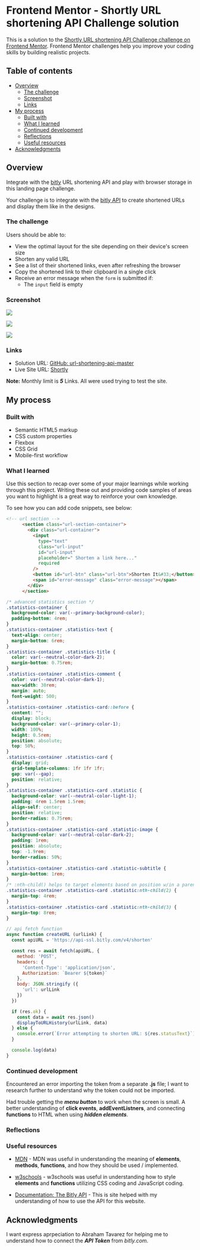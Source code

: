 # Frontend Mentor - Shortly URL shortening API Challenge solution

This is a solution to the [Shortly URL shortening API Challenge challenge on Frontend Mentor](https://www.frontendmentor.io/challenges/url-shortening-api-landing-page-2ce3ob-G). Frontend Mentor challenges help you improve your coding skills by building realistic projects. 

## Table of contents

- [Overview](#overview)
  - [The challenge](#the-challenge)
  - [Screenshot](#screenshot)
  - [Links](#links)
- [My process](#my-process)
  - [Built with](#built-with)
  - [What I learned](#what-i-learned)
  - [Continued development](#continued-development)
  - [Reflections](#reflections)
  - [Useful resources](#useful-resources)
- [Acknowledgments](#acknowledgments)

## Overview

Integrate with the [bitly](https://app.bitly.com/) URL shortening API and play with browser storage in this landing page challenge.

Your challenge is to integrate with the [bitly API](https://dev.bitly.com/) to create shortened URLs and display them like in the designs.

### The challenge

Users should be able to:

- View the optimal layout for the site depending on their device's screen size
- Shorten any valid URL
- See a list of their shortened links, even after refreshing the browser
- Copy the shortened link to their clipboard in a single click
- Receive an error message when the `form` is submitted if:
  - The `input` field is empty

### Screenshot

![](./assets/images/Solution_Desktop.jpg)

![](./assets/images/Solution_Mobile.jpg)

![](./assets/images/Solution_Mobile_1.jpg)

### Links

- Solution URL: [GitHub: url-shortening-api-master](https://github.com/DblRH600/url-shortening-api-master)
- Live Site URL: [Shortly](https://statuesque-pegasus-83f65b.netlify.app/)

**Note:** Monthly limit is ***5*** Links. All were used trying to test the site.

## My process

### Built with

- Semantic HTML5 markup
- CSS custom properties
- Flexbox
- CSS Grid
- Mobile-first workflow

### What I learned

Use this section to recap over some of your major learnings while working through this project. Writing these out and providing code samples of areas you want to highlight is a great way to reinforce your own knowledge.

To see how you can add code snippets, see below:

```html
<!-- url section -->
      <section class="url-section-container">
        <div class="url-container">
          <input
            type="text"
            class="url-input"
            id="url-input"
            placeholder=" Shorten a link here..."
            required
          />
          <button id="url-btn" class="url-btn">Shorten It&#33;</button>
          <span id="error-message" class="error-message"></span>
        </div>
      </section>
```
```css
/* advanced statistics section */
.statistics-container {
  background-color: var(--primary-background-color);
  padding-bottom: 4rem;
}
.statistics-container .statistics-text {
  text-align: center;
  margin-bottom: 6rem;
}
.statistics-container .statistics-title {
  color: var(--neutral-color-dark-2);
  margin-bottom: 0.75rem;
}
.statistics-container .statistics-comment {
  color: var(--neutral-color-dark-1);
  max-width: 30rem;
  margin: auto;
  font-weight: 500;
}
.statistics-container .statistics-card::before {
  content: "";
  display: block;
  background-color: var(--primary-color-1);
  width: 100%;
  height: 0.5rem;
  position: absolute;
  top: 50%;
}
.statistics-container .statistics-card {
  display: grid;
  grid-template-columns: 1fr 1fr 1fr;
  gap: var(--gap);
  position: relative;
}
.statistics-container .statistics-card .statistic {
  background-color: var(--neutral-color-light-1);
  padding: 4rem 1.5rem 1.5rem;
  align-self: center;
  position: relative;
  border-radius: 0.75rem;
}
.statistics-container .statistics-card .statistic-image {
  background-color: var(--neutral-color-dark-2);
  padding: 1rem;
  position: absolute;
  top: -1.9rem;
  border-radius: 50%;
}
.statistics-container .statistics-card .statistic-subtitle {
  margin-bottom: 1rem;
}
/* :nth-child() helps to target elements based on position w/in a parent */
.statistics-container .statistics-card .statistic:nth-child(2) {
  margin-top: 4rem;
}
.statistics-container .statistics-card .statistic:nth-child(3) {
  margin-top: 8rem;
}
```
```js
// api fetch function
async function createURL (urlLink) {
  const apiURL = 'https://api-ssl.bitly.com/v4/shorten'

  const res = await fetch(apiURL, {
    method: 'POST',
    headers: {
      'Content-Type': 'application/json', 
      Authorization: `Bearer ${token}`
    },
    body: JSON.stringify ({
      'url': urlLink
    })
  })

  if (res.ok) {
    const data = await res.json()
    displayToURLHistory(urlLink, data)
  } else {
    console.error(`Error attempting to shorten URL: ${res.statusText}`)
  }

  console.log(data)
}
```

### Continued development

Encountered an error importing the token from a separate **.js** file; I want to research further to understand why the token could not be imported. 

Had trouble getting the ***menu button*** to work when the screen is small. A better understanding of **click events**, **addEventListners**, and connecting **functions** to HTML when using ***hidden elements***.

### Reflections

### Useful resources

- [MDN](https://developer.mozilla.org/en-US/) - MDN was useful in understanding the meaning of **elements**, **methods**, **functions**, and how they should be used / implemented.

- [w3schools](https://www.w3schools.com/) - w3schools was useful in understanding how to style **elements** and **functions** utilizing CSS coding and JavaScript coding.

- [Documentation: The Bitly API](https://dev.bitly.com/?_gl=1*18syhe2*_gcl_au*MzI4MzI3MzM5LjE3NDkyMjY0MzcuMTcwMTE2NjY1NC4xNzQ5MjI5MTQ3LjE3NDkyMjkyMTE.) - This is site helped with my understanding of how to use the API for this website.

## Acknowledgments

I want express aprpeciation to Abraham Tavarez for helping me to understand how to connect the ***API Token*** from *bitly.com*. 
